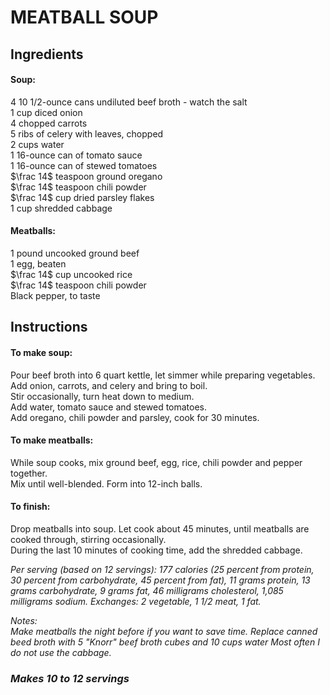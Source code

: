# MEATBALL SOUP

## Ingredients
#### Soup:
$4$ 10 1/2-ounce cans undiluted beef broth - watch the salt  
$1$ cup diced onion  
$4$ chopped carrots  
$5$ ribs of celery with leaves, chopped  
$2$ cups water  
$1$ 16-ounce can of tomato sauce  
$1$ 16-ounce can of stewed tomatoes  
$\frac 14$ teaspoon ground oregano  
$\frac 14$ teaspoon chili powder  
$\frac 14$ cup dried parsley flakes  
$1$ cup shredded cabbage  

#### Meatballs:
$1$ pound uncooked ground beef  
$1$ egg, beaten  
$\frac 14$ cup uncooked rice  
$\frac 14$ teaspoon chili powder  
Black pepper, to taste  

## Instructions
#### To make soup:
Pour beef broth into 6 quart kettle, let simmer while preparing vegetables.  
Add onion, carrots, and celery and bring to boil.  
Stir occasionally, turn heat down to medium.  
Add water, tomato sauce and stewed tomatoes.  
Add oregano, chili powder and parsley, cook for 30 minutes.  

#### To make meatballs:
While soup cooks, mix ground beef, egg, rice, chili powder and pepper together.  
Mix until well-blended. Form into 12-inch balls.  

#### To finish:
Drop meatballs into soup. Let cook about 45 minutes, until meatballs are cooked through, stirring occasionally.  
During the last 10 minutes of cooking time, add the shredded cabbage.  

*Per serving (based on 12 servings): 177 calories (25 percent from protein, 30 percent from carbohydrate, 45 percent from fat), 11 grams protein, 13 grams carbohydrate, 9 grams fat, 46 milligrams cholesterol, 1,085 milligrams sodium. Exchanges: 2 vegetable, 1 1/2 meat, 1 fat.*

*Notes:*  
*Make meatballs the night before if you want to save time.*
*Replace canned beed broth with 5 "Knorr" beef broth cubes and 10 cups water*
*Most often I do not use the cabbage.*

### *Makes 10 to 12 servings*